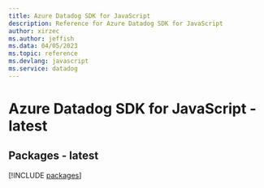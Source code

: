 ```yaml
---
title: Azure Datadog SDK for JavaScript
description: Reference for Azure Datadog SDK for JavaScript
author: xirzec
ms.author: jeffish
ms.data: 04/05/2023
ms.topic: reference
ms.devlang: javascript
ms.service: datadog
---
```

# Azure Datadog SDK for JavaScript - latest
## Packages - latest
[!INCLUDE [packages](datadog-index.md)]